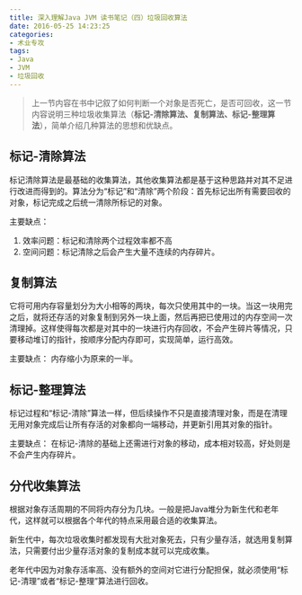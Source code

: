 ```yaml
---
title: 深入理解Java JVM 读书笔记（四）垃圾回收算法
date: 2016-05-25 14:23:25
categories:
- 术业专攻
tags:
- Java
- JVM
- 垃圾回收
---
```

>上一节内容在书中记叙了如何判断一个对象是否死亡，是否可回收，这一节内容说明三种垃圾收集算法（**标记-清除算法、复制算法、标记-整理算法**），简单介绍几种算法的思想和优缺点。
<!-- more -->

## 标记-清除算法
标记清除算法是最基础的收集算法，其他收集算法都是基于这种思路并对其不足进行改进而得到的。算法分为“标记”和“清除”两个阶段：首先标记出所有需要回收的对象，标记完成之后统一清除所标记的对象。

主要缺点：
1. 效率问题：标记和清除两个过程效率都不高 
2. 空间问题：标记清除之后会产生大量不连续的内存碎片。

## 复制算法
它将可用内存容量划分为大小相等的两块，每次只使用其中的一块。当这一块用完之后，就将还存活的对象复制到另外一块上面，然后再把已使用过的内存空间一次清理掉。这样使得每次都是对其中的一块进行内存回收，不会产生碎片等情况，只要移动堆订的指针，按顺序分配内存即可，实现简单，运行高效。

主要缺点：
内存缩小为原来的一半。

## 标记-整理算法
标记过程和“标记-清除”算法一样，但后续操作不只是直接清理对象，而是在清理无用对象完成后让所有存活的对象都向一端移动，并更新引用其对象的指针。

主要缺点：
在标记-清除的基础上还需进行对象的移动，成本相对较高，好处则是不会产生内存碎片。

## 分代收集算法
根据对象存活周期的不同将内存分为几块。一般是把Java堆分为新生代和老年代，这样就可以根据各个年代的特点采用最合适的收集算法。

新生代中，每次垃圾收集时都发现有大批对象死去，只有少量存活，就选用复制算法，只需要付出少量存活对象的复制成本就可以完成收集。

老年代中因为对象存活率高、没有额外的空间对它进行分配担保，就必须使用“标记-清理”或者“标记-整理”算法进行回收。